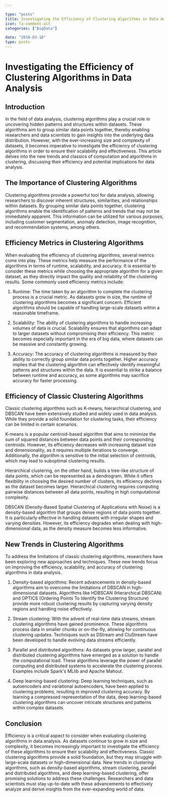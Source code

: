 ```yaml
---

type: "posts"
title: Investigating the Efficiency of Clustering Algorithms in Data Analysis
icon: fa-comment-alt
categories: ["BigData"]

date: "2018-03-18"
type: posts
---
```





# Investigating the Efficiency of Clustering Algorithms in Data Analysis

## Introduction

In the field of data analysis, clustering algorithms play a crucial role in uncovering hidden patterns and structures within datasets. These algorithms aim to group similar data points together, thereby enabling researchers and data scientists to gain insights into the underlying data distribution. However, with the ever-increasing size and complexity of datasets, it becomes imperative to investigate the efficiency of clustering algorithms in order to ensure their scalability and effectiveness. This article delves into the new trends and classics of computation and algorithms in clustering, discussing their efficiency and potential implications for data analysis.

## The Importance of Clustering Algorithms

Clustering algorithms provide a powerful tool for data analysis, allowing researchers to discover inherent structures, similarities, and relationships within datasets. By grouping similar data points together, clustering algorithms enable the identification of patterns and trends that may not be immediately apparent. This information can be utilized for various purposes, including customer segmentation, anomaly detection, image recognition, and recommendation systems, among others.

## Efficiency Metrics in Clustering Algorithms

When evaluating the efficiency of clustering algorithms, several metrics come into play. These metrics help measure the performance of the algorithms in terms of runtime, scalability, and accuracy. It is essential to consider these metrics while choosing the appropriate algorithm for a given dataset, as they directly impact the quality and reliability of the clustering results. Some commonly used efficiency metrics include:

1. Runtime: The time taken by an algorithm to complete the clustering process is a crucial metric. As datasets grow in size, the runtime of clustering algorithms becomes a significant concern. Efficient algorithms should be capable of handling large-scale datasets within a reasonable timeframe.

2. Scalability: The ability of clustering algorithms to handle increasing volumes of data is crucial. Scalability ensures that algorithms can adapt to larger datasets without compromising their efficiency. This metric becomes especially important in the era of big data, where datasets can be massive and constantly growing.

3. Accuracy: The accuracy of clustering algorithms is measured by their ability to correctly group similar data points together. Higher accuracy implies that the clustering algorithm can effectively identify meaningful patterns and structures within the data. It is essential to strike a balance between runtime and accuracy, as some algorithms may sacrifice accuracy for faster processing.

## Efficiency of Classic Clustering Algorithms

Classic clustering algorithms such as K-means, hierarchical clustering, and DBSCAN have been extensively studied and widely used in data analysis. While they provide a solid foundation for clustering tasks, their efficiency can be limited in certain scenarios.

K-means is a popular centroid-based algorithm that aims to minimize the sum of squared distances between data points and their corresponding centroids. However, its efficiency decreases with increasing dataset size and dimensionality, as it requires multiple iterations to converge. Additionally, the algorithm is sensitive to the initial selection of centroids, which may lead to suboptimal clustering results.

Hierarchical clustering, on the other hand, builds a tree-like structure of data points, which can be represented as a dendrogram. While it offers flexibility in choosing the desired number of clusters, its efficiency declines as the dataset becomes larger. Hierarchical clustering requires computing pairwise distances between all data points, resulting in high computational complexity.

DBSCAN (Density-Based Spatial Clustering of Applications with Noise) is a density-based algorithm that groups dense regions of data points together. It is particularly effective in handling datasets with irregular shapes and varying densities. However, its efficiency degrades when dealing with high-dimensional data, as the density measure becomes less informative.

## New Trends in Clustering Algorithms

To address the limitations of classic clustering algorithms, researchers have been exploring new approaches and techniques. These new trends focus on improving the efficiency, scalability, and accuracy of clustering algorithms in data analysis.

1. Density-based algorithms: Recent advancements in density-based algorithms aim to overcome the limitations of DBSCAN in high-dimensional datasets. Algorithms like HDBSCAN (Hierarchical DBSCAN) and OPTICS (Ordering Points To Identify the Clustering Structure) provide more robust clustering results by capturing varying density regions and handling noise effectively.

2. Stream clustering: With the advent of real-time data streams, stream clustering algorithms have gained prominence. These algorithms process data in smaller chunks or on-the-fly, allowing for continuous clustering updates. Techniques such as DStream and CluStream have been developed to handle evolving data streams efficiently.

3. Parallel and distributed algorithms: As datasets grow larger, parallel and distributed clustering algorithms have emerged as a solution to handle the computational load. These algorithms leverage the power of parallel computing and distributed systems to accelerate the clustering process. Examples include Spark's MLlib and Apache Mahout.

4. Deep learning-based clustering: Deep learning techniques, such as autoencoders and variational autoencoders, have been applied to clustering problems, resulting in improved clustering accuracy. By learning a compressed representation of the data, deep learning-based clustering algorithms can uncover intricate structures and patterns within complex datasets.

## Conclusion

Efficiency is a critical aspect to consider when evaluating clustering algorithms in data analysis. As datasets continue to grow in size and complexity, it becomes increasingly important to investigate the efficiency of these algorithms to ensure their scalability and effectiveness. Classic clustering algorithms provide a solid foundation, but they may struggle with large-scale datasets or high-dimensional data. New trends in clustering algorithms, such as density-based algorithms, stream clustering, parallel and distributed algorithms, and deep learning-based clustering, offer promising solutions to address these challenges. Researchers and data scientists must stay up-to-date with these advancements to effectively analyze and derive insights from the ever-expanding world of data.